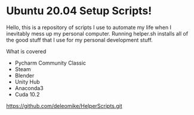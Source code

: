 # Ubuntu 20.04 Setup Scripts!

Hello, this is a repository of scripts I use to automate my life when I inevitably mess up my personal computer. Running helper.sh installs all of the good stuff that I use for my personal development stuff.

What is covered

- Pycharm Community Classic
- Steam
- Blender
- Unity Hub
- Anaconda3
- Cuda 10.2

https://github.com/deleomike/HelperScripts.git
